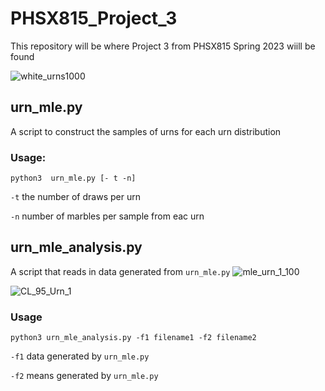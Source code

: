 # PHSX815_Project_3
This repository will be where Project 3 from PHSX815 Spring 2023 wiill be found


![white_urns1000](https://user-images.githubusercontent.com/12628872/232625012-2f82246b-9672-482a-b75a-d57bb8acc273.png)

## urn_mle.py
A script to construct the samples of urns for each urn distribution

### Usage:
`python3  urn_mle.py [- t -n]`

`-t` the number of draws per urn

`-n` number of marbles per sample from eac urn

## urn_mle_analysis.py
A script that reads in data generated from `urn_mle.py`
![mle_urn_1_100](https://user-images.githubusercontent.com/12628872/232625110-80ebdddd-9fd2-4b30-b2d7-30cee7608720.png)

![CL_95_Urn_1](https://user-images.githubusercontent.com/12628872/232625205-0dcf2fb0-9fab-4b5d-a00c-fec61ca107f3.png)

### Usage
`python3 urn_mle_analysis.py -f1 filename1 -f2 filename2`

`-f1` data generated by `urn_mle.py`   

`-f2` means generated by `urn_mle.py`  
